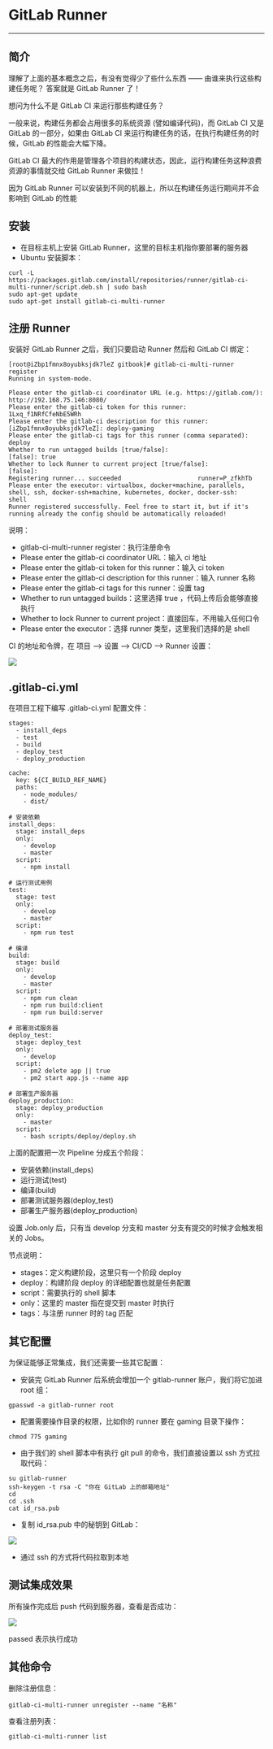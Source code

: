 # GitLab Runner

---

## 简介

理解了上面的基本概念之后，有没有觉得少了些什么东西 —— 由谁来执行这些构建任务呢？
答案就是 GitLab Runner 了！

想问为什么不是 GitLab CI 来运行那些构建任务？

一般来说，构建任务都会占用很多的系统资源 (譬如编译代码)，而 GitLab CI 又是 GitLab 的一部分，如果由 GitLab CI 来运行构建任务的话，在执行构建任务的时候，GitLab 的性能会大幅下降。

GitLab CI 最大的作用是管理各个项目的构建状态，因此，运行构建任务这种浪费资源的事情就交给 GitLab Runner 来做拉！

因为 GitLab Runner 可以安装到不同的机器上，所以在构建任务运行期间并不会影响到 GitLab 的性能

## 安装

* 在目标主机上安装 GitLab Runner，这里的目标主机指你要部署的服务器
* Ubuntu 安装脚本：

```
curl -L https://packages.gitlab.com/install/repositories/runner/gitlab-ci-multi-runner/script.deb.sh | sudo bash
sudo apt-get update
sudo apt-get install gitlab-ci-multi-runner
```

## 注册 Runner

安装好 GitLab Runner 之后，我们只要启动 Runner 然后和 GitLab CI 绑定：

```
[root@iZbp1fmnx8oyubksjdk7leZ gitbook]# gitlab-ci-multi-runner register
Running in system-mode.                            
                                                   
Please enter the gitlab-ci coordinator URL (e.g. https://gitlab.com/):
http://192.168.75.146:8080/
Please enter the gitlab-ci token for this runner:
1Lxq_f1NRfCfeNbE5WRh
Please enter the gitlab-ci description for this runner:
[iZbp1fmnx8oyubksjdk7leZ]: deploy-gaming
Please enter the gitlab-ci tags for this runner (comma separated):
deploy
Whether to run untagged builds [true/false]:
[false]: true
Whether to lock Runner to current project [true/false]:
[false]: 
Registering runner... succeeded                     runner=P_zfkhTb
Please enter the executor: virtualbox, docker+machine, parallels, shell, ssh, docker-ssh+machine, kubernetes, docker, docker-ssh:
shell
Runner registered successfully. Feel free to start it, but if it's running already the config should be automatically reloaded! 
```

说明：

* gitlab-ci-multi-runner register：执行注册命令
* Please enter the gitlab-ci coordinator URL：输入 ci 地址
* Please enter the gitlab-ci token for this runner：输入 ci token
* Please enter the gitlab-ci description for this runner：输入 runner 名称
* Please enter the gitlab-ci tags for this runner：设置 tag
* Whether to run untagged builds：这里选择 true ，代码上传后会能够直接执行
* Whether to lock Runner to current project：直接回车，不用输入任何口令
* Please enter the executor：选择 runner 类型，这里我们选择的是 shell

CI 的地址和令牌，在 项目 --> 设置 --> CI/CD --> Runner 设置：

![](/assets/Lusifer1521043282.png)

## .gitlab-ci.yml

在项目工程下编写 .gitlab-ci.yml 配置文件：

```
stages:
  - install_deps
  - test
  - build
  - deploy_test
  - deploy_production

cache:
  key: ${CI_BUILD_REF_NAME}
  paths:
    - node_modules/
    - dist/

# 安装依赖
install_deps:
  stage: install_deps
  only:
    - develop
    - master
  script:
    - npm install

# 运行测试用例
test:
  stage: test
  only:
    - develop
    - master
  script:
    - npm run test

# 编译
build:
  stage: build
  only:
    - develop
    - master
  script:
    - npm run clean
    - npm run build:client
    - npm run build:server

# 部署测试服务器
deploy_test:
  stage: deploy_test
  only:
    - develop
  script:
    - pm2 delete app || true
    - pm2 start app.js --name app

# 部署生产服务器
deploy_production:
  stage: deploy_production
  only:
    - master
  script:
    - bash scripts/deploy/deploy.sh
```

上面的配置把一次 Pipeline 分成五个阶段：

* 安装依赖(install_deps)
* 运行测试(test)
* 编译(build)
* 部署测试服务器(deploy_test)
* 部署生产服务器(deploy_production)

设置 Job.only 后，只有当 develop 分支和 master 分支有提交的时候才会触发相关的 Jobs。

节点说明：

* stages：定义构建阶段，这里只有一个阶段 deploy
* deploy：构建阶段 deploy 的详细配置也就是任务配置
* script：需要执行的 shell 脚本
* only：这里的 master 指在提交到 master 时执行
* tags：与注册 runner 时的 tag 匹配

## 其它配置

为保证能够正常集成，我们还需要一些其它配置：

* 安装完 GitLab Runner 后系统会增加一个 gitlab-runner 账户，我们将它加进 root 组：

```
gpasswd -a gitlab-runner root
```

* 配置需要操作目录的权限，比如你的 runner 要在 gaming 目录下操作：

```
chmod 775 gaming
```

* 由于我们的 shell 脚本中有执行 git pull 的命令，我们直接设置以 ssh 方式拉取代码：

```
su gitlab-runner
ssh-keygen -t rsa -C "你在 GitLab 上的邮箱地址"
cd 
cd .ssh
cat id_rsa.pub
```

* 复制 id_rsa.pub 中的秘钥到 GitLab：

![](/assets/Lusifer1521043534.png)

* 通过 ssh 的方式将代码拉取到本地

## 测试集成效果

所有操作完成后 push 代码到服务器，查看是否成功：

![](/assets/clipboard1.png)

passed 表示执行成功

## 其他命令

删除注册信息：

```
gitlab-ci-multi-runner unregister --name "名称"
```

查看注册列表：

```
gitlab-ci-multi-runner list
```